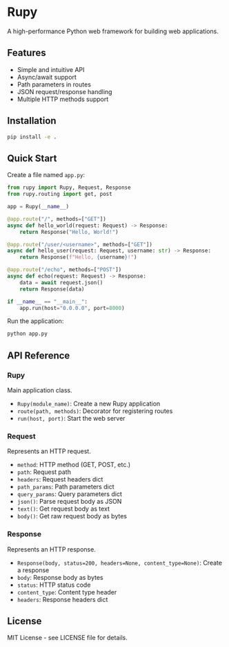 # Rupy

A high-performance Python web framework for building web applications.

## Features

- Simple and intuitive API
- Async/await support
- Path parameters in routes
- JSON request/response handling
- Multiple HTTP methods support

## Installation

```bash
pip install -e .
```

## Quick Start

Create a file named `app.py`:

```python
from rupy import Rupy, Request, Response
from rupy.routing import get, post

app = Rupy(__name__)

@app.route("/", methods=["GET"])
async def hello_world(request: Request) -> Response:
    return Response("Hello, World!")

@app.route("/user/<username>", methods=["GET"])
async def hello_user(request: Request, username: str) -> Response:
    return Response(f"Hello, {username}!")

@app.route("/echo", methods=["POST"])
async def echo(request: Request) -> Response:
    data = await request.json()
    return Response(data)

if __name__ == "__main__":
    app.run(host="0.0.0.0", port=8000)
```

Run the application:

```bash
python app.py
```

## API Reference

### Rupy

Main application class.

- `Rupy(module_name)`: Create a new Rupy application
- `route(path, methods)`: Decorator for registering routes
- `run(host, port)`: Start the web server

### Request

Represents an HTTP request.

- `method`: HTTP method (GET, POST, etc.)
- `path`: Request path
- `headers`: Request headers dict
- `path_params`: Path parameters dict
- `query_params`: Query parameters dict
- `json()`: Parse request body as JSON
- `text()`: Get request body as text
- `body()`: Get raw request body as bytes

### Response

Represents an HTTP response.

- `Response(body, status=200, headers=None, content_type=None)`: Create a response
- `body`: Response body as bytes
- `status`: HTTP status code
- `content_type`: Content type header
- `headers`: Response headers dict

## License

MIT License - see LICENSE file for details.
